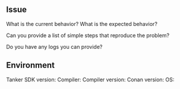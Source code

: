 ## Issue

What is the current behavior?
What is the expected behavior?

Can you provide a list of simple steps that reproduce the problem?

Do you have any logs you can provide?

## Environment

Tanker SDK version:
Compiler:
Compiler version:
Conan version:
OS:
